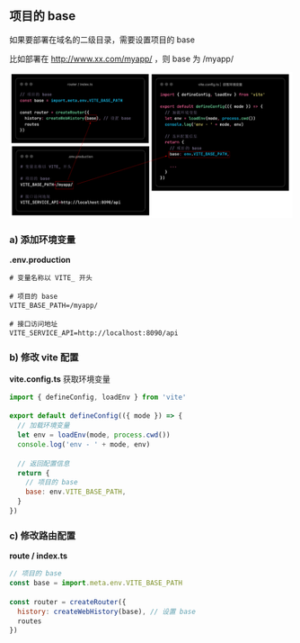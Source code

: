 ## 项目的 base

如果要部署在域名的二级目录，需要设置项目的 base

比如部署在 http://www.xx.com/myapp/ ，则 base 为 /myapp/

![](../../../assets/images/Vue3/base-path.png)



### a) 添加环境变量

**.env.production**

```properties
# 变量名称以 VITE_ 开头

# 项目的 base
VITE_BASE_PATH=/myapp/

# 接口访问地址
VITE_SERVICE_API=http://localhost:8090/api
```



### b) 修改 vite 配置

**vite.config.ts**  获取环境变量

```js
import { defineConfig, loadEnv } from 'vite'

export default defineConfig(({ mode }) => {
  // 加载环境变量
  let env = loadEnv(mode, process.cwd())
  console.log('env - ' + mode, env)

  // 返回配置信息
  return {
    // 项目的 base
    base: env.VITE_BASE_PATH, 
  }
})
```



### c) 修改路由配置

**route / index.ts**

```js
// 项目的 base
const base = import.meta.env.VITE_BASE_PATH

const router = createRouter({
  history: createWebHistory(base), // 设置 base
  routes
})
```